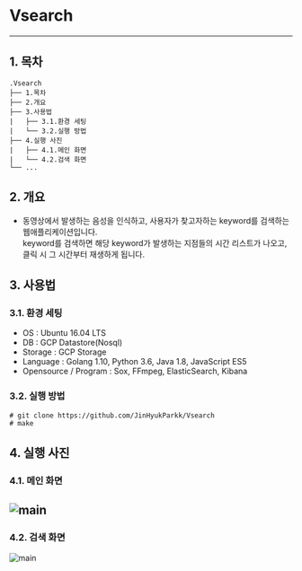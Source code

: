 # Vsearch
-------------
## 1. 목차
```
.Vsearch
├── 1.목차
├── 2.개요
├── 3.사용법
|   ├── 3.1.환경 세팅
|   └── 3.2.실행 방법
├── 4.실행 사진
|   ├── 4.1.메인 화면
|   └── 4.2.검색 화면
└── ...
```


## 2. 개요
 - 동영상에서 발생하는 음성을 인식하고, 사용자가 찾고자하는 keyword를 검색하는 웹애플리케이션입니다.  
   keyword를 검색하면 해당 keyword가 발생하는 지점들의 시간 리스트가 나오고, 클릭 시 그 시간부터 재생하게 됩니다. 


## 3. 사용법
### 3.1. 환경 세팅
- OS : Ubuntu 16.04 LTS
- DB : GCP Datastore(Nosql)
- Storage : GCP Storage
- Language : Golang 1.10, Python 3.6, Java 1.8, JavaScript ES5
- Opensource / Program : Sox, FFmpeg, ElasticSearch, Kibana

### 3.2. 실행 방법
```
# git clone https://github.com/JinHyukParkk/Vsearch
# make
```


## 4. 실행 사진
### 4.1. 메인 화면
 ![main](./screenshot/mainPage.png)
 -------------

### 4.2. 검색 화면
 ![main](./screenshot/searchPage.png)


